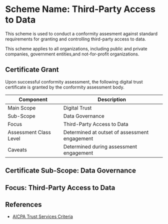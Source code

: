 # Scheme Name: Third-Party Access to Data

This scheme is used to conduct a conformity assesment against standard requirements for granting and controlling third-party access to data.

This scheme applies to all organizations, including public and private companies, government entities,and not-for-profit organizations.

## Certificate Grant

Upon successful conformity assessment, the following digital trust certificate is granted by the conformity assessment body.

|Component|Description|
|---|---|
|Main Scope|Digital Trust|
|Sub-Scope|Data Governance|
|Focus|Third-Party Access to Data|
|Assessment Class Level|Determined at outset of assessment engagement
|Caveats|Determined during assessment engagement|

## Certificate Sub-Scope: Data Governance

## Focus: Third-Party Access to Data

## References

* [AICPA Trust Services Criteria](https://www.aicpa.org/resources/download/2017-trust-services-criteria-with-revised-points-of-focus-2022)
